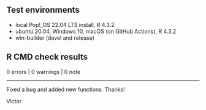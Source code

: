 ## Test environments

* local Pop!_OS 22.04 LTS install, R 4.3.2
* ubuntu 20.04, Windows 10, macOS (on GitHub Actions), R 4.3.2
* win-builder (devel and release)

## R CMD check results

0 errors | 0 warnings | 0 note


-------

Fixed a bug and added new functions.
Thanks!

Victor
